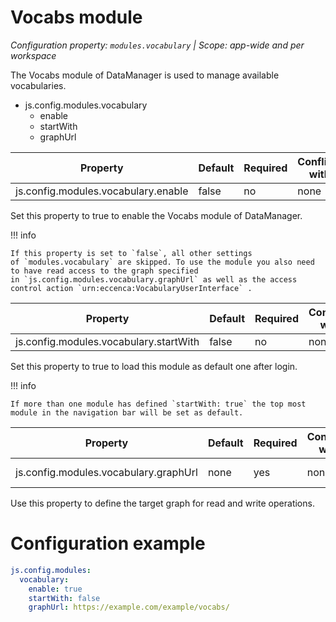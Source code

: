 # Vocabs module

*Configuration property: `modules.vocabulary` | Scope: app-wide and per workspace*

The Vocabs module of DataManager is used to manage available vocabularies.

-   js.config.modules.vocabulary
    -   enable
    -   startWith
    -   graphUrl

| Property | Default | Required | Conflicts with | Valid values |
| -------- | ------- | -------- | -------------- | ------------ |
| js.config.modules.vocabulary.enable | false | no | none | boolean |

Set this property to true to enable the Vocabs module of DataManager.

!!! info

    If this property is set to `false`, all other settings of `modules.vocabulary` are skipped. To use the module you also need to have read access to the graph specified in `js.config.modules.vocabulary.graphUrl` as well as the access control action `urn:eccenca:VocabularyUserInterface` .

| Property | Default | Required | Conflicts with | Valid values |
| -------- | ------- | -------- | -------------- | ------------ |
| js.config.modules.vocabulary.startWith | false | no | none | boolean |

Set this property to true to load this module as default one after login.

!!! info

    If more than one module has defined `startWith: true` the top most module in the navigation bar will be set as default.

| Property | Default | Required | Conflicts with | Valid values |
| -------- | ------- | -------- | -------------- | ------------ |
| js.config.modules.vocabulary.graphUrl | none | yes | none | string (URI) |

Use this property to define the target graph for read and write operations.

# Configuration example

``` yaml
js.config.modules:
  vocabulary:
    enable: true
    startWith: false
    graphUrl: https://example.com/example/vocabs/
```
